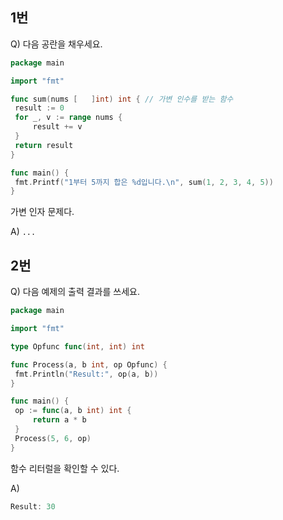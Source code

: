 ## 1번
Q) 다음 공란을 채우세요.     

   ```go
package main

import "fmt"

func sum(nums [   ]int) int { // 가변 인수를 받는 함수
	result := 0
	for _, v := range nums {
		result += v
	}
	return result
}

func main() {
	fmt.Printf("1부터 5까지 합은 %d입니다.\n", sum(1, 2, 3, 4, 5))
}
   ```   

가변 인자 문제다.    

A)
`...`


## 2번 

Q) 다음 예제의 출력 결과를 쓰세요.            

   ```go
package main

import "fmt"

type Opfunc func(int, int) int

func Process(a, b int, op Opfunc) {
	fmt.Println("Result:", op(a, b))
}

func main() {
	op := func(a, b int) int {
		return a * b
	}
	Process(5, 6, op)
}
   ```
함수 리터럴을 확인할 수 있다.

A) 

   ```go
Result: 30
   ```


